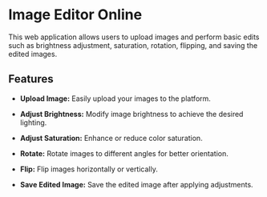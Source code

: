 # Image Editor Online

This web application allows users to upload images and perform basic edits such as brightness adjustment, saturation, rotation, flipping, and saving the edited images.

## Features

- **Upload Image:** Easily upload your images to the platform.

- **Adjust Brightness:** Modify image brightness to achieve the desired lighting.

- **Adjust Saturation:** Enhance or reduce color saturation.

- **Rotate:** Rotate images to different angles for better orientation.

- **Flip:** Flip images horizontally or vertically.

- **Save Edited Image:** Save the edited image after applying adjustments.
